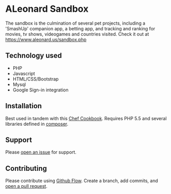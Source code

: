 # ALeonard Sandbox

The sandbox is the culmination of several pet projects, including a 'SmashUp' companion app, a betting app, and tracking and ranking for movies, tv shows, videogames and countries visited. Check it out at https://www.aleonard.us/sandbox.php

## Technology used
* PHP
* Javascript
* HTML/CSS/Bootstrap
* Mysql
* Google Sign-in integration

## Installation

Best used in tandem with this [Chef Cookbook](https://github.com/ALeonard9/projectorion/). Requires PHP 5.5 and several libraries defined in [composer](https://github.com/ALeonard9/projectorion-src/blob/master/cgi-bin/composer/composer.json).

## Support

Please [open an issue](https://github.com/ALeonard9/projectorion-src/issues/new) for support.

## Contributing

Please contribute using [Github Flow](https://guides.github.com/introduction/flow/). Create a branch, add commits, and [open a pull request](https://github.com/fraction/readme-boilerplate/compare/).
